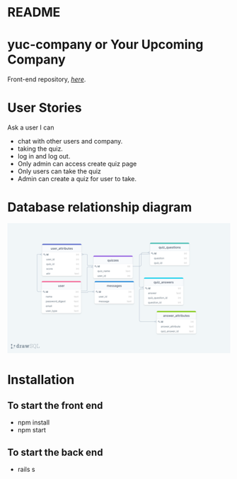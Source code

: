# README

# yuc-company or Your Upcoming Company

Front-end repository, _[here](https://github.com/sokkhengg/frond-end-5)_.

# User Stories

Ask a user I can

* chat with other users and company.
* taking the quiz.
* log in and log out.
* Only admin can access create quiz page
* Only users can take the quiz
* Admin can create a quiz for user to take.


# Database relationship diagram

![My Data Relationships](public/networking-daigram.png)

# Installation

## To start the front end
* npm install
* npm start

## To start the back end
* rails s